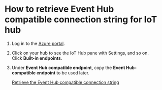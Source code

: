 <br />
<br />

# How to retrieve Event Hub compatible connection string for IoT hub

1. Log in to the [Azure portal](https://portal.azure.com).

1. Click on your hub to see the IoT Hub pane with Settings, and so on. Click **Built-in endpoints**.

1. Under **Event Hub compatible endpoint**, copy the **Event Hub-compatible endpoint** to be used later.

    [Retrieve the Event Hub compatible connection string](https://docs.microsoft.com/en-us/azure/iot-hub/iot-hub-devguide-messages-read-builtin#read-from-the-built-in-endpoint)

